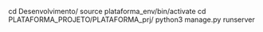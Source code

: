 cd Desenvolvimento/
source plataforma_env/bin/activate
cd PLATAFORMA_PROJETO/PLATAFORMA_prj/
python3 manage.py runserver
